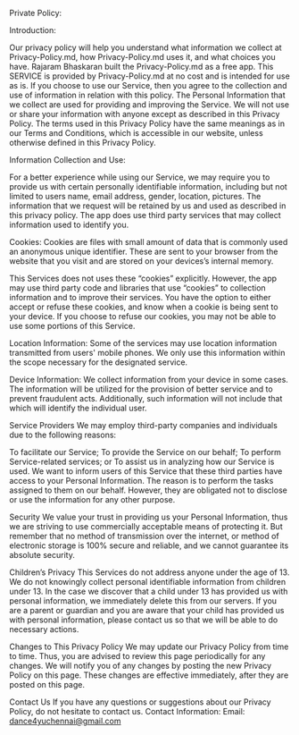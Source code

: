 Private Policy:

Introduction:

Our privacy policy will help you understand what information we collect at Privacy-Policy.md, how Privacy-Policy.md uses it, and what choices you have. Rajaram Bhaskaran built the Privacy-Policy.md as a free app. This SERVICE is provided by Privacy-Policy.md at no cost and is intended for use as is. If you choose to use our Service, then you agree to the collection and use of information in relation with this policy. The Personal Information that we collect are used for providing and improving the Service. We will not use or share your information with anyone except as described in this Privacy Policy. The terms used in this Privacy Policy have the same meanings as in our Terms and Conditions, which is accessible in our website, unless otherwise defined in this Privacy Policy.

Information Collection and Use:

For a better experience while using our Service, we may require you to provide us with certain personally identifiable information, including but not limited to users name, email address, gender, location, pictures. The information that we request will be retained by us and used as described in this privacy policy. The app does use third party services that may collect information used to identify you.

Cookies: Cookies are files with small amount of data that is commonly used an anonymous unique identifier. These are sent to your browser from the website that you visit and are stored on your devices’s internal memory.

This Services does not uses these “cookies” explicitly. However, the app may use third party code and libraries that use “cookies” to collection information and to improve their services. You have the option to either accept or refuse these cookies, and know when a cookie is being sent to your device. If you choose to refuse our cookies, you may not be able to use some portions of this Service.

Location Information: Some of the services may use location information transmitted from users' mobile phones. We only use this information within the scope necessary for the designated service.

Device Information: We collect information from your device in some cases. The information will be utilized for the provision of better service and to prevent fraudulent acts. Additionally, such information will not include that which will identify the individual user.

Service Providers We may employ third-party companies and individuals due to the following reasons:

To facilitate our Service; To provide the Service on our behalf; To perform Service-related services; or To assist us in analyzing how our Service is used. We want to inform users of this Service that these third parties have access to your Personal Information. The reason is to perform the tasks assigned to them on our behalf. However, they are obligated not to disclose or use the information for any other purpose.

Security We value your trust in providing us your Personal Information, thus we are striving to use commercially acceptable means of protecting it. But remember that no method of transmission over the internet, or method of electronic storage is 100% secure and reliable, and we cannot guarantee its absolute security.

Children’s Privacy This Services do not address anyone under the age of 13. We do not knowingly collect personal identifiable information from children under 13. In the case we discover that a child under 13 has provided us with personal information, we immediately delete this from our servers. If you are a parent or guardian and you are aware that your child has provided us with personal information, please contact us so that we will be able to do necessary actions.

Changes to This Privacy Policy We may update our Privacy Policy from time to time. Thus, you are advised to review this page periodically for any changes. We will notify you of any changes by posting the new Privacy Policy on this page. These changes are effective immediately, after they are posted on this page.

Contact Us If you have any questions or suggestions about our Privacy Policy, do not hesitate to contact us. Contact Information: Email: dance4yuchennai@gmail.com
